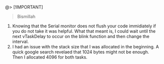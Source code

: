 @> [!IMPORTANT]
> Bismillah

1. Knowing that the Serial monitor does not flush your code immidiately if you do not take it was helpful. What that meant is, I could wait until the next vTaskDelay to occur on the blink function and then change the interval. 
2. I had an issue with the stack size that I was allocated in the beginning. A quick google search revelaed that 1024 bytes might not be enough. Then I allocated 4096 for both tasks.

